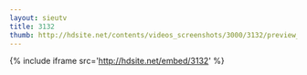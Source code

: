 ```yaml
---
layout: sieutv
title: 3132
thumb: http://hdsite.net/contents/videos_screenshots/3000/3132/preview_360p.mp4.jpg
---
```

{% include iframe src='http://hdsite.net/embed/3132' %}
 
